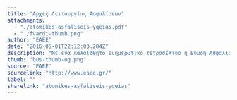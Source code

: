 ```yaml
---
title: "Αρχές Λειτουργίας Ασφαλίσεων"
attachments:
  - "./atomikes-asfaliseis-ygeias.pdf"
  - "./fvardi-thumb.png"
author: "ΕΑΕΕ"
date: "2016-05-01T22:12:03.284Z"
description: "Με ένα καλαίσθητο ενημερωτικό τετρασέλιδο η Ένωση Ασφαλιστικών Εταιριών Ελλάδος (ΕΑΕΕ) απευθύνεται στο ευρύτερο καταναλωτικό κοινό με στόχο την ενημέρωσή του για τις βασικές αρχές των ατομικών προγραμμάτων υγείας. "
thumb: "bus-thumb-og.png"
source: "ΕΑΕΕ"
sourcelink: "http://www.eaee.gr/"
label: ""
sharelink: "atomikes-asfaliseis-ygeias"
---
```

